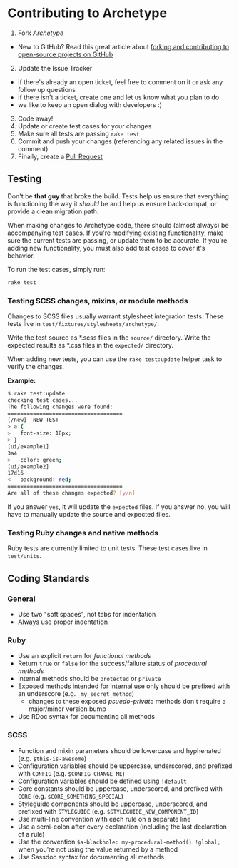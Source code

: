 # Contributing to Archetype

1. Fork *Archetype*
  - New to GitHub? Read this great article about [forking and contributing to open-source projects on GitHub](https://help.github.com/articles/fork-a-repo)
2. Update the Issue Tracker
  - if there's already an open ticket, feel free to comment on it or ask any follow up questions
  - if there isn't a ticket, create one and let us know what you plan to do
  - we like to keep an open dialog with developers :)
3. Code away!
4. Update or create test cases for your changes
5. Make sure all tests are passing `rake test`
6. Commit and push your changes (referencing any related issues in the comment)
7. Finally, create a [Pull Request](https://help.github.com/articles/creating-a-pull-request)

## Testing

Don't be **that guy** that broke the build. Tests help us ensure that everything is functioning the way it _should_ be and help us ensure back-compat, or provide a clean migration path.

When making changes to Archetype code, there should (almost always) be accompanying test cases. If you're modifying existing functionality, make sure the current tests are passing, or update them to be accurate.
If you're adding new functionality, you must also add test cases to cover it's behavior.

To run the test cases, simply run:

```sh
rake test
```

### Testing SCSS changes, mixins, or module methods

Changes to SCSS files usually warrant stylesheet integration tests. These tests live in `test/fixtures/stylesheets/archetype/`.

Write the test source as \*.scss files in the `source/` directory. Write the expected results as \*.css files in the `expected/` directory.

When adding new tests, you can use the `rake test:update` helper task to verify the changes.

**Example:**

```sh
$ rake test:update
checking test cases...
The following changes were found:
====================================
[/new]  NEW TEST
> a {
>   font-size: 18px;
> }
[ui/example1]
3a4
>   color: green;
[ui/example2]
17d16
<   background: red;
====================================
Are all of these changes expected? [y/n]
```

If you answer `yes`, it will update the `expected` files. If you answer no, you will have to manually update the source and expected files.

### Testing Ruby changes and native methods

Ruby tests are currently limited to unit tests. These test cases live in `test/units`.

## Coding Standards

### General

- Use two "soft spaces", not tabs for indentation
- Always use proper indentation

### Ruby

- Use an explicit `return` for _functional methods_
- Return `true` or `false` for the success/failure status of _procedural methods_
- Internal methods should be `protected` or `private`
- Exposed methods intended for internal use only should be prefixed with an underscore (e.g. `_my_secret_method`)
  - changes to these exposed _psuedo-private_ methods don't require a major/minor version bump
- Use RDoc syntax for documenting all methods

### SCSS

- Function and mixin parameters should be lowercase and hyphenated (e.g. `$this-is-awesome`)
- Configuration variables should be uppercase, underscored, and prefixed with `CONFIG` (e.g. `$CONFIG_CHANGE_ME`)
- Configuration variables should be defined using `!default`
- Core constants should be uppercase, underscored, and prefixed with `CORE` (e.g. `$CORE_SOMETHING_SPECIAL`)
- Styleguide components should be uppercase, underscored, and prefixed with `STYLEGUIDE` (e.g. `$STYLEGUIDE_NEW_COMPONENT_ID`)
- Use multi-line convention with each rule on a separate line
- Use a semi-colon after every declaration (including the last declaration of a rule)
- Use the convention `$a-blackhole: my-procedural-method() !global;` when you're not using the value returned by a method
- Use Sassdoc syntax for documenting all methods
